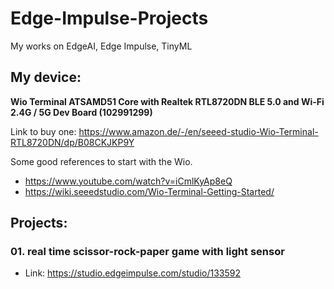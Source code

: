 # Edge-Impulse-Projects
My works on EdgeAI, Edge Impulse, TinyML

## My device: 
**Wio Terminal ATSAMD51 Core with Realtek RTL8720DN BLE 5.0 and Wi-Fi 2.4G / 5G Dev Board (102991299)**

Link to buy one: https://www.amazon.de/-/en/seeed-studio-Wio-Terminal-RTL8720DN/dp/B08CKJKP9Y

Some good references to start with the Wio.

- https://www.youtube.com/watch?v=iCmlKyAp8eQ
- https://wiki.seeedstudio.com/Wio-Terminal-Getting-Started/

## Projects:
### 01. real time scissor-rock-paper game with light sensor
- Link: https://studio.edgeimpulse.com/studio/133592
